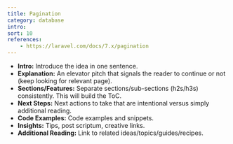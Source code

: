 ```yaml
---
title: Pagination
category: database
intro: 
sort: 10
references:
    - https://laravel.com/docs/7.x/pagination
---
```


- **Intro:** Introduce the idea in one sentence.
- **Explanation:** An elevator pitch that signals the reader to continue or not (keep looking for relevant page).
- **Sections/Features:** Separate sections/sub-sections (h2s/h3s) consistently. This will build the ToC.
- **Next Steps:** Next actions to take that are intentional versus simply additional reading.
- **Code Examples:** Code examples and snippets.
- **Insights:** Tips, post scriptum, creative links.
- **Additional Reading:** Link to related ideas/topics/guides/recipes.
